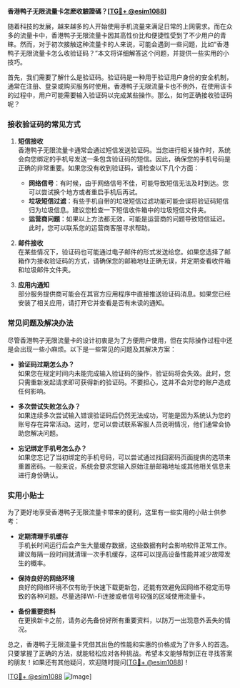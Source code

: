 **香港鸭子无限流量卡怎麽收驗證碼？[[TG💪+ @esim1088](https://t.me/s/esim1088)]**

随着科技的发展，越来越多的人开始使用手机流量来满足日常的上网需求。而在众多的流量卡中，香港鸭子无限流量卡因其高性价比和便捷性受到了不少用户的青睐。然而，对于初次接触这种流量卡的人来说，可能会遇到一些问题，比如“香港鸭子无限流量卡怎么收验证码？”本文将详细解答这个问题，并提供一些实用的小技巧。

首先，我们需要了解什么是验证码。验证码是一种用于验证用户身份的安全机制，通常在注册、登录或购买服务时使用。香港鸭子无限流量卡也不例外，在使用该卡的过程中，用户可能需要输入验证码以完成某些操作。那么，如何正确接收验证码呢？

### 接收验证码的常见方式

1. **短信接收**  
   香港鸭子无限流量卡通常会通过短信发送验证码。当您进行相关操作时，系统会向您绑定的手机号发送一条包含验证码的短信。因此，确保您的手机号码是正确的非常重要。如果您没有收到验证码，请检查以下几个方面：
   
   - **网络信号**：有时候，由于网络信号不佳，可能导致短信无法及时到达。您可以尝试换个地方或者重启手机后再试。
   - **垃圾短信过滤**：有些手机自带的垃圾短信过滤功能可能会误将验证码短信归为垃圾信息。建议您检查一下短信收件箱中的垃圾短信文件夹。
   - **运营商问题**：如果以上方法都无效，可能是运营商的问题导致短信延迟。此时，您可以联系您的运营商客服寻求帮助。

2. **邮件接收**  
   在某些情况下，验证码也可能通过电子邮件的形式发送给您。如果您选择了邮箱作为接收验证码的方式，请确保您的邮箱地址正确无误，并定期查看收件箱和垃圾邮件文件夹。

3. **应用内通知**  
   部分服务提供商可能会在其官方应用程序中直接推送验证码消息。如果您已经安装了相关应用，请打开它并查看是否有未读的通知。

### 常见问题及解决办法

尽管香港鸭子无限流量卡的设计初衷是为了方便用户使用，但在实际操作过程中还是会出现一些小麻烦。以下是一些常见的问题及其解决方案：

- **验证码过期怎么办？**  
  如果您在规定时间内未能完成输入验证码的操作，验证码将会失效。此时，您只需重新发起请求即可获得新的验证码。不要担心，这并不会对您的账户造成任何影响。

- **多次尝试失败怎么办？**  
  如果连续多次尝试输入错误验证码后仍然无法成功，可能是因为系统认为您的账号存在异常活动。这时，您可以尝试联系客服人员说明情况，他们通常会协助您解决问题。

- **忘记绑定手机号怎么办？**  
  如果您忘记了当初绑定的手机号码，可以尝试通过找回密码页面提供的选项来重置密码。一般来说，系统会要求您输入原始注册邮箱地址或其他相关信息来进行身份确认。

### 实用小贴士

为了更好地享受香港鸭子无限流量卡带来的便利，这里有一些实用的小贴士供参考：

- **定期清理手机缓存**  
  手机长时间运行后会产生大量缓存数据，这些数据有时会影响软件正常工作。建议每隔一段时间就清理一次手机缓存，这样可以提高设备性能并减少故障发生的概率。

- **保持良好的网络环境**  
  良好的网络环境不仅有助于快速下载更新包，还能有效避免因网络不稳定而导致的各种问题。尽量选择Wi-Fi连接或者信号较强的区域使用流量卡。

- **备份重要资料**  
  在更换新卡之前，请务必先备份好所有重要资料，以防万一出现意外丢失的情况。

总之，香港鸭子无限流量卡凭借其出色的性能和实惠的价格成为了许多人的首选。只要掌握了正确的方法，就能轻松应对各种挑战。希望本文能够帮到正在寻找答案的朋友！如果还有其他疑问，欢迎随时提问[[TG💪+ @esim1088](https://t.me/s/esim1088)]！

[[TG💪+ @esim1088](https://t.me/s/esim1088) ![Image](https://i.postimg.cc/4NQfJmqS/Snipaste-2025-05-13-00-14-12.png)]